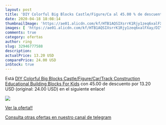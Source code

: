 ```yaml
---
layout: post
title: 'DIY Colorful Big Blocks Castle/Figure/Ca al 45.00 % de descuento'
date: 2020-04-18 18:08:14
thumbnailImage: 'https://ae01.alicdn.com/kf/HTB1AQSIXsrrK1Rjy1zeq6xalFXay/DIY-Colorful-Big-Blocks-Castle-Figure-Car-Track-Construction-Educational-Building-Blocks-For-Kids.jpg_350x350._SL200_.jpg'
images: [ 'https://ae01.alicdn.com/kf/HTB1AQSIXsrrK1Rjy1zeq6xalFXay/DIY-Colorful-Big-Blocks-Castle-Figure-Car-Track-Construction-Educational-Building-Blocks-For-Kids.jpg_350x350._SL200_.jpg' ]
comments: true
category: ofertas
author: ring
slug: 32946777588
description:
actualPrice: 13.20 USD
comparePrice: 24.00 USD
inStock: true
---
```


Está [DIY Colorful Big Blocks Castle/Figure/Car/Track Construction Educational Building Blocks For Kids](https://www.amazon.com/dp/32946777588/?tag=redken08-20) con 45.00 de descuento por 13.20 USD (original: 24.00 USD) en el siguiente enlace!

[![](https://ae01.alicdn.com/kf/HTB1AQSIXsrrK1Rjy1zeq6xalFXay/DIY-Colorful-Big-Blocks-Castle-Figure-Car-Track-Construction-Educational-Building-Blocks-For-Kids.jpg_350x350._SL200_.jpg)](https://www.amazon.com/dp/32946777588/?tag=redken08-20)

[Ver la oferta!!](https://www.amazon.com/dp/32946777588/?tag=redken08-20)

[Consulta otras ofertas en nuestro canal de telegram](https://t.me/s/ofertas25)

